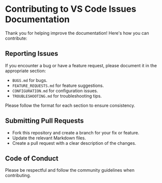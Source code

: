 # Contributing to VS Code Issues Documentation

Thank you for helping improve the documentation! Here's how you can contribute:

## Reporting Issues
If you encounter a bug or have a feature request, please document it in the appropriate section:
- `BUGS.md` for bugs.
- `FEATURE_REQUESTS.md` for feature suggestions.
- `CONFIGURATION.md` for configuration issues.
- `TROUBLESHOOTING.md` for troubleshooting tips.

Please follow the format for each section to ensure consistency.

## Submitting Pull Requests
- Fork this repository and create a branch for your fix or feature.
- Update the relevant Markdown files.
- Create a pull request with a clear description of the changes.

## Code of Conduct
Please be respectful and follow the community guidelines when contributing.
